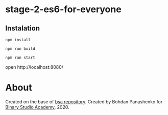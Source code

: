 # stage-2-es6-for-everyone

## Instalation

`npm install`

`npm run build`

`npm run start`

open http://localhost:8080/

# About
Created on the base of [bsa repository](https://github.com/binary-studio-academy/stage-2-es6-for-everyone).
Created by Bohdan Panashenko for [Binary Studio Academy](https://academy.binary-studio.com/ua/), 2020.
